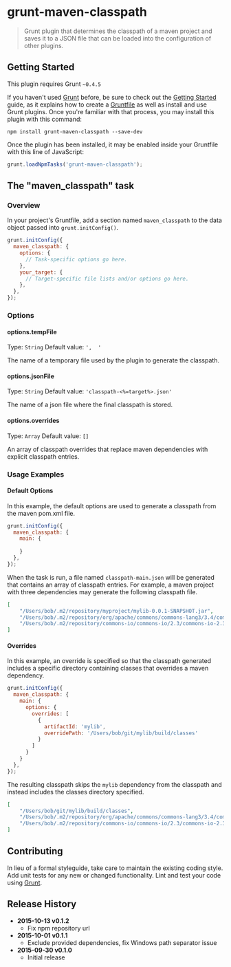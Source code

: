 # grunt-maven-classpath

> Grunt plugin that determines the classpath of a maven project and saves it
to a JSON file that can be loaded into the configuration of other plugins.

## Getting Started
This plugin requires Grunt `~0.4.5`

If you haven't used [Grunt](http://gruntjs.com/) before, be sure to check out the [Getting Started](http://gruntjs.com/getting-started) guide, as it explains how to create a [Gruntfile](http://gruntjs.com/sample-gruntfile) as well as install and use Grunt plugins. Once you're familiar with that process, you may install this plugin with this command:

```shell
npm install grunt-maven-classpath --save-dev
```

Once the plugin has been installed, it may be enabled inside your Gruntfile with this line of JavaScript:

```js
grunt.loadNpmTasks('grunt-maven-classpath');
```

## The "maven_classpath" task

### Overview
In your project's Gruntfile, add a section named `maven_classpath` to the data object passed into `grunt.initConfig()`.

```js
grunt.initConfig({
  maven_classpath: {
    options: {
      // Task-specific options go here.
    },
    your_target: {
      // Target-specific file lists and/or options go here.
    },
  },
});
```

### Options

#### options.tempFile
Type: `String`
Default value: `',  '`

The name of a temporary file used by the plugin to generate the classpath.

#### options.jsonFile
Type: `String`
Default value: `'classpath-<%=target%>.json'`

The name of a json file where the final classpath is stored.

#### options.overrides
Type: `Array`
Default value: `[]`

An array of classpath overrides that replace maven dependencies with explicit
classpath entries.

### Usage Examples

#### Default Options
In this example, the default options are used to generate a classpath from the
maven pom.xml file.

```js
grunt.initConfig({
  maven_classpath: {
    main: {
      
    }
  },
});
```

When the task is run, a file named `classpath-main.json` will be generated
that contains an array of classpath entries. For example, a maven project with
three dependencies may generate the following classpath file.

```json
[
    "/Users/bob/.m2/repository/myproject/mylib-0.0.1-SNAPSHOT.jar",
    "/Users/bob/.m2/repository/org/apache/commons/commons-lang3/3.4/commons-lang3-3.4.jar",
    "/Users/bob/.m2/repository/commons-io/commons-io/2.3/commons-io-2.3.jar"
]
```

#### Overrides
In this example, an override is specified so that the classpath generated includes
a specific directory containing classes that overrides a maven dependency.

```js
grunt.initConfig({
  maven_classpath: {
    main: {
      options: {
        overrides: [
          {
            artifactId: 'mylib',
            overridePath: '/Users/bob/git/mylib/build/classes'
          }
        ]
      }
    }
  },
});
```

The resulting classpath skips the `mylib` dependency from the classpath and
instead includes the classes directory specified.

```json
[
    "/Users/bob/git/mylib/build/classes",
    "/Users/bob/.m2/repository/org/apache/commons/commons-lang3/3.4/commons-lang3-3.4.jar",
    "/Users/bob/.m2/repository/commons-io/commons-io/2.3/commons-io-2.3.jar"
]
```

## Contributing
In lieu of a formal styleguide, take care to maintain the existing coding style. Add unit tests for any new or changed functionality. Lint and test your code using [Grunt](http://gruntjs.com/).

## Release History
* **2015-10-13 v0.1.2**
  * Fix npm repository url
* **2015-10-01 v0.1.1**   
  * Exclude provided dependencies, fix Windows path separator issue
* **2015-09-30 v0.1.0** 
  * Initial release
